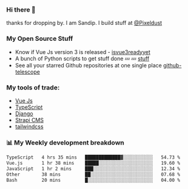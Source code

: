 ### Hi there 👋

thanks for dropping by.
I am Sandip. I build stuff at [@Pixeldust](github.com/pixeldust-in/)

###  **My Open Source Stuff**

 - Know if Vue Js version 3 is released -  [isvue3readyyet](https://github.com/sandiprb/isvue3readyyet)
 - A bunch of Python scripts to get stuff done 💤 💤 [stuff](https://github.com/sandiprb/stuff)
 - See all your starred Github repositories at one single place [github-telescope](https://github.com/sandiprb/github-telescope)



###  **My tools of trade:**
 - [Vue Js](https://github.com/vuejs/vue/)
 - [TypeScript](https://github.com/microsoft/TypeScript)
 - [Django](github.com/django/django)
 - [Strapi CMS](github.com/strapi/strapi)
 - [tailwindcss](https://github.com/tailwindlabs/tailwindcss)


###  📊 **My Weekly development breakdown**
<!--START_SECTION:waka-->

```txt
TypeScript   4 hrs 35 mins   █████████████▓░░░░░░░░░░░   54.73 %
Vue.js       1 hr 38 mins    █████░░░░░░░░░░░░░░░░░░░░   19.60 %
JavaScript   1 hr 2 mins     ███░░░░░░░░░░░░░░░░░░░░░░   12.34 %
Other        38 mins         ██░░░░░░░░░░░░░░░░░░░░░░░   07.68 %
Bash         20 mins         █░░░░░░░░░░░░░░░░░░░░░░░░   04.00 %
```

<!--END_SECTION:waka-->
